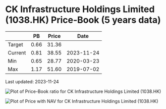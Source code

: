 # CK Infrastructure Holdings Limited (1038.HK) Price-Book (5 years data)

|     | PB   | Price | Date       |
|-----|------|-------|------------|
| Target | 0.66 | 31.36  |  |
| Current | 0.81 | 38.55  | 2023-11-24 |
| Min | 0.65 | 28.77  | 2020-03-23 |
| Max | 1.17 | 51.60  | 2019-07-02 |

Last updated: 2023-11-24

![Plot of Price-Book ratio for CK Infrastructure Holdings Limited (1038.HK)](1038_pb_5.png)

![Plot of Price with NAV for CK Infrastructure Holdings Limited (1038.HK)](1038_price_nav_5.png)

